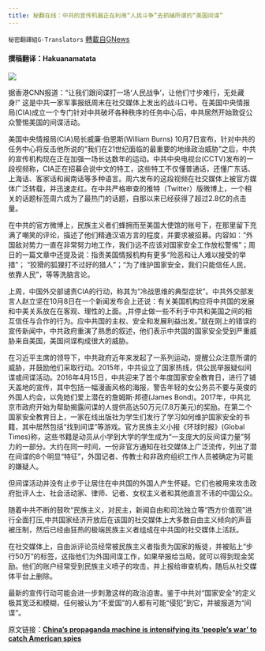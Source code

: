 ```yaml
---
title: 秘翻在线：中共的宣传机器正在利用“人民斗争”去抓捕所谓的“美国间谍”
---
```

`秘密翻譯組G-Translators` [轉載自GNews](https://gnews.org/zh-hans/1604214/)

#### 撰稿翻译：Hakuanamatata

![](https://assets.gnews.org/wp-content/uploads/2021/10/fasd3564sa56d4f56rh156trh5656rg1561a1.jpg)

据香港CNN报道：“让我们跟间谍打一场‘人民战争’，让他们寸步难行，无处藏身!” 这是中共一家军事报纸周末在社交媒体上发出的战斗口号。在美国中央情报局(CIA)成立一个专门针对中共破坏各种秩序的任务中心后，中共居然开始敦促公众警惕美国的间谍活动。

美国中央情报局(CIA)局长威廉·伯恩斯(William Burns) 10月7日宣布，针对中共的任务中心将反击他所说的“我们在21世纪面临的最重要的地缘政治威胁”之后，中共的宣传机构现在正在加强一场长达数年的运动。中共中央电视台(CCTV)发布的一段视频称，CIA正在招募会说中文的特工，这些特工不仅懂普通话，还懂广东话、上海话、客家话和闽南话等多种语言。周六发布的这段视频在社交媒体上被官方媒体广泛转载，并迅速走红。在中共严格审查的推特（Twitter）版微博上，一个相关的话题标签周六成为了最热门的话题，自那以来已经获得了超过2.8亿的点击量。

在中共的官方微博上，民族主义者们蜂拥而至美国大使馆的账号下，在那里留下充满了嘲笑的评论，描述了他们精通汉语方言的程度，并要求被招募。内容如：“外国敌对势力一直在非常努力地工作，我们)远不应该对国家安全工作放松警惕”；周日的一篇文章中还提及说：指责美国情报机构有更多“险恶和让人难以接受的举措”； “狡猾的狐狸打不过好的猎人”；“为了维护国家安全，我们只能信任人民，依靠人民”，等等洗脑言论。

上周，中国外交部谴责CIA的行动，称其为“冷战思维的典型症状”。中共外交部发言人赵立坚在10月8日在一个新闻发布会上还说：有关美国机构应将中共国的发展和中美关系放在在客观、理性的上面。,并停止做一些不利于中共和美国之间的相互信任与合作的行为。应中共国的主权、安全和发展利益出发。”就在刚上的错误的宣传新闻中，中共政府重演了熟悉的叙述，他们表示中共国的国家安全受到严重威胁来自美国，美国间谍构成很大的威胁。

在习近平主席的领导下，中共政府近年来发起了一系列运动，提醒公众注意所谓的威胁，并鼓励他们采取行动。2015年，中共设立了国家热线，供公民举报疑似间谍或间谍活动。2016年4月15日，中共迎来了首个年度国家安全教育日，进行了铺天盖地的宣传，其中包括一幅漫画风格的海报，警告年轻的女公务员不要与英俊的外国人约会，以免她们爱上潜在的詹姆斯·邦德(James Bond)。2017年，中共北京市政府开始为帮助揭露间谍的人提供高达50万元(7.8万美元)的奖励。在第二个国家安全教育日上，一家在线出版社为学生们发行了学习如何维护国家安全的书籍，其中居然包括“找到间谍”等游戏。官方民族主义小报《环球时报》(Global Times)称，这些书籍是动员从小学到大学的学生成为“一支庞大的反间谍力量”努力的一部分。大约在同一时间，一份非官方通知在社交媒体上广泛流传，列出了潜在间谍的8个明显“特征”，外国记者、传教士和非政府组织工作人员被确定为可能的嫌疑人。

但间谍活动并没有止步于让居住在中共国的外国人产生怀疑。它们也被用来攻击政府批评人士、社会活动家、律师、记者、女权主义者和其他直言不讳的中国公众。

随着中共不断的鼓吹“民族主义，对民主，新闻自由和司法独立等“西方价值观”进行全面打压,中共国家经济开放后在该国的社交媒体上大多数自由主义倾向的声音被压制，然后已经由狂热的极端民族主义者组成在中共国的社交媒体上活跃。

在社交媒体上，自由派评论员经常被民族主义者指责为国家的叛徒，并被贴上“步行50万”的标签，这指他们为外国间谍工作，如果举报给当局，就可以得到现金奖励。他们的账户经常受到民族主义喷子的攻击，并上报给审查机构，随后从社交媒体平台上删除。

最新的宣传行动可能会进一步刺激这样的政治迫害。鉴于中共对“国家安全”的定义极其宽泛和模糊，任何被认为“不爱国”的人都有可能“侵犯”到它，并被报道为“间谍”。

原文链接：[**China’s propaganda machine is intensifying its ‘people’s war’ to catch American spies**](https://www.cnn.com/2021/10/18/china/cia-spies-mic-intl-hnk/index.html)
